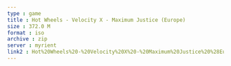 ```yaml
---
type : game
title : Hot Wheels - Velocity X - Maximum Justice (Europe)
size : 372.0 M
format : iso
archive : zip
server : myrient
link2 : Hot%20Wheels%20-%20Velocity%20X%20-%20Maximum%20Justice%20%28Europe%29
---
```

